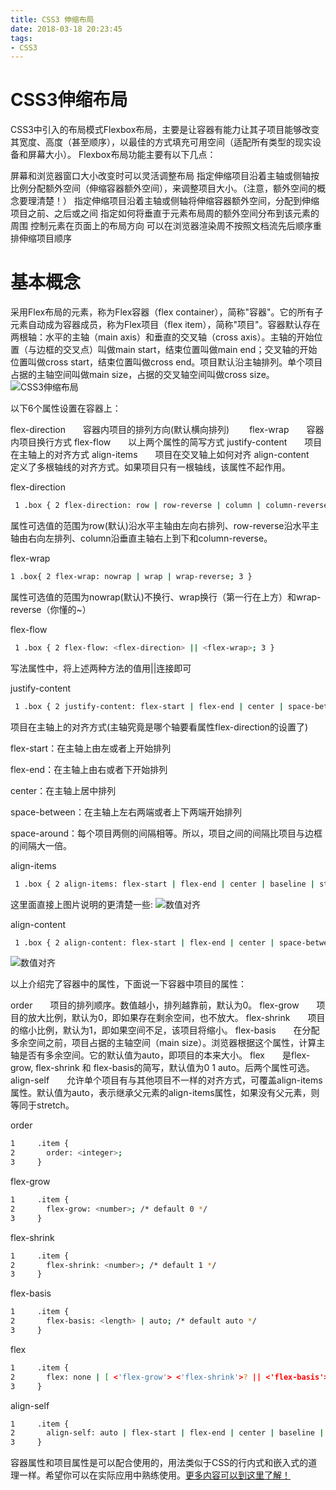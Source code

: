 ```yaml
---
title: CSS3 伸缩布局
date: 2018-03-18 20:23:45
tags:
- CSS3
---
```

# CSS3伸缩布局
CSS3中引入的布局模式Flexbox布局，主要是让容器有能力让其子项目能够改变其宽度、高度（甚至顺序），以最佳的方式填充可用空间（适配所有类型的现实设备和屏幕大小）。 
Flexbox布局功能主要有以下几点：

屏幕和浏览器窗口大小改变时可以灵活调整布局
指定伸缩项目沿着主轴或侧轴按比例分配额外空间（伸缩容器额外空间），来调整项目大小。（注意，额外空间的概念要理清楚！）
指定伸缩项目沿着主轴或侧轴将伸缩容器额外空间，分配到伸缩项目之前、之后或之间
指定如何将垂直于元素布局周的额外空间分布到该元素的周围
控制元素在页面上的布局方向
可以在浏览器渲染周不按照文档流先后顺序重排伸缩项目顺序
# 基本概念
  采用Flex布局的元素，称为Flex容器（flex container），简称"容器"。它的所有子元素自动成为容器成员，称为Flex项目（flex item），简称"项目"。容器默认存在两根轴：水平的主轴（main axis）和垂直的交叉轴（cross axis）。主轴的开始位置（与边框的交叉点）叫做main start，结束位置叫做main end；交叉轴的开始位置叫做cross start，结束位置叫做cross end。项目默认沿主轴排列。单个项目占据的主轴空间叫做main size，占据的交叉轴空间叫做cross size。
![CSS3伸缩布局](CSS-伸缩布局/bg2015071004.png)

以下6个属性设置在容器上：

flex-direction　　容器内项目的排列方向(默认横向排列)　　
flex-wrap　　容器内项目换行方式
flex-flow　　以上两个属性的简写方式
justify-content　　项目在主轴上的对齐方式
align-items　　项目在交叉轴上如何对齐
align-content　　定义了多根轴线的对齐方式。如果项目只有一根轴线，该属性不起作用。


flex-direction
```bash
 1 .box { 2 flex-direction: row | row-reverse | column | column-reverse; 3 } 
```
属性可选值的范围为row(默认)沿水平主轴由左向右排列、row-reverse沿水平主轴由右向左排列、column沿垂直主轴右上到下和column-reverse。

flex-wrap 
```bash
1 .box{ 2 flex-wrap: nowrap | wrap | wrap-reverse; 3 }
``` 
属性可选值的范围为nowrap(默认)不换行、wrap换行（第一行在上方）和wrap-reverse（你懂的~）

flex-flow
```bash
 1 .box { 2 flex-flow: <flex-direction> || <flex-wrap>; 3 } 
```
写法属性中，将上述两种方法的值用||连接即可

justify-content
```bash
 1 .box { 2 justify-content: flex-start | flex-end | center | space-between | space-around; 3 }
``` 
项目在主轴上的对齐方式(主轴究竟是哪个轴要看属性flex-direction的设置了)

flex-start：在主轴上由左或者上开始排列

flex-end：在主轴上由右或者下开始排列

center：在主轴上居中排列

space-between：在主轴上左右两端或者上下两端开始排列

space-around：每个项目两侧的间隔相等。所以，项目之间的间隔比项目与边框的间隔大一倍。

align-items
```bash
 1 .box { 2 align-items: flex-start | flex-end | center | baseline | stretch; 3 } 
```
这里面直接上图片说明的更清楚一些:
![数值对齐](CSS-伸缩布局/bg2015071011.png)

align-content
```bash
 1 .box { 2 align-content: flex-start | flex-end | center | space-between | space-around | stretch; 3 } 
```
![数值对齐](CSS-伸缩布局/bg2015071012.png)


以上介绍完了容器中的属性，下面说一下容器中项目的属性：

order　　项目的排列顺序。数值越小，排列越靠前，默认为0。
flex-grow　　项目的放大比例，默认为0，即如果存在剩余空间，也不放大。
flex-shrink　　项目的缩小比例，默认为1，即如果空间不足，该项目将缩小。
flex-basis　　在分配多余空间之前，项目占据的主轴空间（main size）。浏览器根据这个属性，计算主轴是否有多余空间。它的默认值为auto，即项目的本来大小。
flex　　是flex-grow, flex-shrink 和 flex-basis的简写，默认值为0 1 auto。后两个属性可选。
align-self　　允许单个项目有与其他项目不一样的对齐方式，可覆盖align-items属性。默认值为auto，表示继承父元素的align-items属性，如果没有父元素，则等同于stretch。

order
```bash
1     .item {
2       order: <integer>;
3     }
```
flex-grow
```bash
1     .item {
2       flex-grow: <number>; /* default 0 */
3     }
```
flex-shrink
```bash
1     .item {
2       flex-shrink: <number>; /* default 1 */
3     }
```
flex-basis
```bash
1     .item {
2       flex-basis: <length> | auto; /* default auto */
3     }
```
flex
```bash
1     .item {
2       flex: none | [ <'flex-grow'> <'flex-shrink'>? || <'flex-basis'> ]
3     }
```
align-self
```bash
1     .item {
2       align-self: auto | flex-start | flex-end | center | baseline | stretch;
3     }
```
容器属性和项目属性是可以配合使用的，用法类似于CSS的行内式和嵌入式的道理一样。希望你可以在实际应用中熟练使用。[更多内容可以到这里了解！](http://www.ruanyifeng.com/blog/2015/07/flex-grammar.html?utm_source=tuicool)
 
